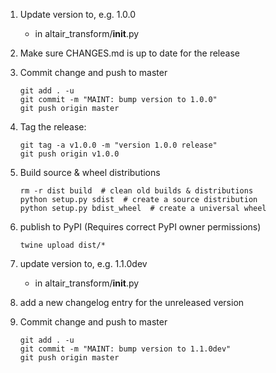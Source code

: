 1. Update version to, e.g. 1.0.0

   - in altair_transform/__init__.py

2. Make sure CHANGES.md is up to date for the release

3. Commit change and push to master

       git add . -u
       git commit -m "MAINT: bump version to 1.0.0"
       git push origin master

4. Tag the release:

       git tag -a v1.0.0 -m "version 1.0.0 release"
       git push origin v1.0.0

5. Build source & wheel distributions

       rm -r dist build  # clean old builds & distributions
       python setup.py sdist  # create a source distribution
       python setup.py bdist_wheel  # create a universal wheel

6. publish to PyPI (Requires correct PyPI owner permissions)

       twine upload dist/*

7. update version to, e.g. 1.1.0dev

   - in altair_transform/__init__.py

8. add a new changelog entry for the unreleased version

9. Commit change and push to master

       git add . -u
       git commit -m "MAINT: bump version to 1.1.0dev"
       git push origin master
